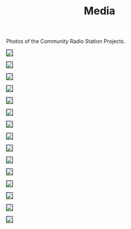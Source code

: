 ﻿---
layout: page
title: Media
permalink: /Media/
---



<p>Photos of the Community Radio Station Projects. </p>


<p></p>
<img src = "/Photos/MET-1.jpg" border = "1" />
<p></p>

<p></p>
<img src = "/Photos/MET-1.jpg" border = "1" />
<p></p>

<p></p>
<img src = "/Photos/BEC-1.jpg" border = "1" />
<p></p>

<p></p>
<img src = "/Photos/BEC-2.jpg" border = "1" />
<p></p>

<p></p>
<img src = "/Photos/BEC-3.jpg" border = "1" />
<p></p>

<p></p>
<img src = "/Photos/BEC-4.jpg" border = "1" />
<p></p>

<p></p>
<img src = "/Photos/BEC-5.jpg" border = "1" />
<p></p>

<p></p>
<img src = "/Photos/BEC-6.jpg" border = "1" />
<p></p>









<p></p>
<img src = "/Photos/MET-1.jpg" border = "1" />
<p></p>


<p></p>

<img src = "/Photos/MET-2.jpg" border = "1" />


<p></p>
<p></p>

<img src = "/Photos/MET-3.jpg" border = "1" />

<p></p>


<img src = "/Photos/vvs-1.jpg" border = "1" />

<p></p>
<p></p>

<img src = "/Photos/vvs-2.jpg" border = "1" />

<p> </p>
<p></p>
<img src = "/Photos/vvs-3.jpg" border = "1" />

<p></p>
<p></p>

<img src = "/Photos/vvs-4.jpg" border = "1" />

<p></p>
<p></p>


<p></p>

